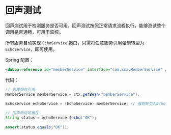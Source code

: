 # 回声测试

回声测试用于检测服务是否可用，回声测试按照正常请求流程执行，能够测试整个调用是否通畅，可用于监控。

所有服务自动实现 `EchoService` 接口，只需将任意服务引用强制转型为 `EchoService`，即可使用。

Spring 配置：

```xml
<dubbo:reference id="memberService" interface="com.xxx.MemberService" />
```

代码：

```java
// 远程服务引用
MemberService memberService = ctx.getBean("memberService"); 
 
EchoService echoService = (EchoService) memberService; // 强制转型为EchoService

// 回声测试可用性
String status = echoService.$echo("OK"); 
 
assert(status.equals("OK"));
```
